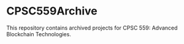 # CPSC559Archive
This repository contains archived projects for CPSC 559: Advanced Blockchain Technologies.
